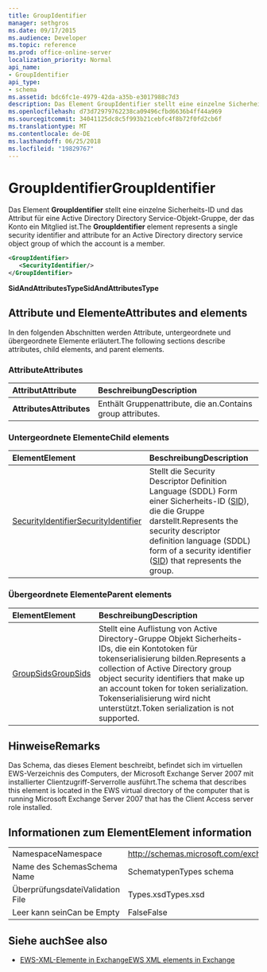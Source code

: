 ```yaml
---
title: GroupIdentifier
manager: sethgros
ms.date: 09/17/2015
ms.audience: Developer
ms.topic: reference
ms.prod: office-online-server
localization_priority: Normal
api_name:
- GroupIdentifier
api_type:
- schema
ms.assetid: bdc6fc1e-4979-42da-a35b-e3017988c7d3
description: Das Element GroupIdentifier stellt eine einzelne Sicherheits-ID und das Attribut für eine Active Directory Directory Service-Objekt-Gruppe, der das Konto ein Mitglied ist.
ms.openlocfilehash: d73d72979762238ca09496cfbd6636b4ff44a969
ms.sourcegitcommit: 34041125dc8c5f993b21cebfc4f8b72f0fd2cb6f
ms.translationtype: MT
ms.contentlocale: de-DE
ms.lasthandoff: 06/25/2018
ms.locfileid: "19829767"
---
```

# <a name="groupidentifier"></a><span data-ttu-id="c8f50-103">GroupIdentifier</span><span class="sxs-lookup"><span data-stu-id="c8f50-103">GroupIdentifier</span></span>

<span data-ttu-id="c8f50-104">Das Element **GroupIdentifier** stellt eine einzelne Sicherheits-ID und das Attribut für eine Active Directory Directory Service-Objekt-Gruppe, der das Konto ein Mitglied ist.</span><span class="sxs-lookup"><span data-stu-id="c8f50-104">The **GroupIdentifier** element represents a single security identifier and attribute for an Active Directory directory service object group of which the account is a member.</span></span> 
  
```xml
<GroupIdentifier>
   <SecurityIdentifier/>
</GroupIdentifier>
```

 <span data-ttu-id="c8f50-105">**SidAndAttributesType**</span><span class="sxs-lookup"><span data-stu-id="c8f50-105">**SidAndAttributesType**</span></span>
## <a name="attributes-and-elements"></a><span data-ttu-id="c8f50-106">Attribute und Elemente</span><span class="sxs-lookup"><span data-stu-id="c8f50-106">Attributes and elements</span></span>

<span data-ttu-id="c8f50-107">In den folgenden Abschnitten werden Attribute, untergeordnete und übergeordnete Elemente erläutert.</span><span class="sxs-lookup"><span data-stu-id="c8f50-107">The following sections describe attributes, child elements, and parent elements.</span></span>
  
### <a name="attributes"></a><span data-ttu-id="c8f50-108">Attribute</span><span class="sxs-lookup"><span data-stu-id="c8f50-108">Attributes</span></span>

|<span data-ttu-id="c8f50-109">**Attribut**</span><span class="sxs-lookup"><span data-stu-id="c8f50-109">**Attribute**</span></span>|<span data-ttu-id="c8f50-110">**Beschreibung**</span><span class="sxs-lookup"><span data-stu-id="c8f50-110">**Description**</span></span>|
|:-----|:-----|
|<span data-ttu-id="c8f50-111">**Attributes**</span><span class="sxs-lookup"><span data-stu-id="c8f50-111">**Attributes**</span></span> <br/> |<span data-ttu-id="c8f50-112">Enthält Gruppenattribute, die an.</span><span class="sxs-lookup"><span data-stu-id="c8f50-112">Contains group attributes.</span></span>  <br/> |
   
### <a name="child-elements"></a><span data-ttu-id="c8f50-113">Untergeordnete Elemente</span><span class="sxs-lookup"><span data-stu-id="c8f50-113">Child elements</span></span>

|<span data-ttu-id="c8f50-114">**Element**</span><span class="sxs-lookup"><span data-stu-id="c8f50-114">**Element**</span></span>|<span data-ttu-id="c8f50-115">**Beschreibung**</span><span class="sxs-lookup"><span data-stu-id="c8f50-115">**Description**</span></span>|
|:-----|:-----|
|[<span data-ttu-id="c8f50-116">SecurityIdentifier</span><span class="sxs-lookup"><span data-stu-id="c8f50-116">SecurityIdentifier</span></span>](securityidentifier.md) <br/> |<span data-ttu-id="c8f50-117">Stellt die Security Descriptor Definition Language (SDDL) Form einer Sicherheits-ID ([SID](sid.md)), die die Gruppe darstellt.</span><span class="sxs-lookup"><span data-stu-id="c8f50-117">Represents the security descriptor definition language (SDDL) form of a security identifier ([SID](sid.md)) that represents the group.</span></span>  <br/> |
   
### <a name="parent-elements"></a><span data-ttu-id="c8f50-118">Übergeordnete Elemente</span><span class="sxs-lookup"><span data-stu-id="c8f50-118">Parent elements</span></span>

|<span data-ttu-id="c8f50-119">**Element**</span><span class="sxs-lookup"><span data-stu-id="c8f50-119">**Element**</span></span>|<span data-ttu-id="c8f50-120">**Beschreibung**</span><span class="sxs-lookup"><span data-stu-id="c8f50-120">**Description**</span></span>|
|:-----|:-----|
|[<span data-ttu-id="c8f50-121">GroupSids</span><span class="sxs-lookup"><span data-stu-id="c8f50-121">GroupSids</span></span>](groupsids.md) <br/> |<span data-ttu-id="c8f50-122">Stellt eine Auflistung von Active Directory-Gruppe Objekt Sicherheits-IDs, die ein Kontotoken für tokenserialisierung bilden.</span><span class="sxs-lookup"><span data-stu-id="c8f50-122">Represents a collection of Active Directory group object security identifiers that make up an account token for token serialization.</span></span> <span data-ttu-id="c8f50-123">Tokenserialisierung wird nicht unterstützt.</span><span class="sxs-lookup"><span data-stu-id="c8f50-123">Token serialization is not supported.</span></span>  <br/> |
   
## <a name="remarks"></a><span data-ttu-id="c8f50-124">Hinweise</span><span class="sxs-lookup"><span data-stu-id="c8f50-124">Remarks</span></span>

<span data-ttu-id="c8f50-125">Das Schema, das dieses Element beschreibt, befindet sich im virtuellen EWS-Verzeichnis des Computers, der Microsoft Exchange Server 2007 mit installierter Clientzugriff-Serverrolle ausführt.</span><span class="sxs-lookup"><span data-stu-id="c8f50-125">The schema that describes this element is located in the EWS virtual directory of the computer that is running Microsoft Exchange Server 2007 that has the Client Access server role installed.</span></span>
  
## <a name="element-information"></a><span data-ttu-id="c8f50-126">Informationen zum Element</span><span class="sxs-lookup"><span data-stu-id="c8f50-126">Element information</span></span>

|||
|:-----|:-----|
|<span data-ttu-id="c8f50-127">Namespace</span><span class="sxs-lookup"><span data-stu-id="c8f50-127">Namespace</span></span>  <br/> |http://schemas.microsoft.com/exchange/services/2006/types  <br/> |
|<span data-ttu-id="c8f50-128">Name des Schemas</span><span class="sxs-lookup"><span data-stu-id="c8f50-128">Schema Name</span></span>  <br/> |<span data-ttu-id="c8f50-129">Schematypen</span><span class="sxs-lookup"><span data-stu-id="c8f50-129">Types schema</span></span>  <br/> |
|<span data-ttu-id="c8f50-130">Überprüfungsdatei</span><span class="sxs-lookup"><span data-stu-id="c8f50-130">Validation File</span></span>  <br/> |<span data-ttu-id="c8f50-131">Types.xsd</span><span class="sxs-lookup"><span data-stu-id="c8f50-131">Types.xsd</span></span>  <br/> |
|<span data-ttu-id="c8f50-132">Leer kann sein</span><span class="sxs-lookup"><span data-stu-id="c8f50-132">Can be Empty</span></span>  <br/> |<span data-ttu-id="c8f50-133">False</span><span class="sxs-lookup"><span data-stu-id="c8f50-133">False</span></span>  <br/> |
   
## <a name="see-also"></a><span data-ttu-id="c8f50-134">Siehe auch</span><span class="sxs-lookup"><span data-stu-id="c8f50-134">See also</span></span>



- [<span data-ttu-id="c8f50-135">EWS-XML-Elemente in Exchange</span><span class="sxs-lookup"><span data-stu-id="c8f50-135">EWS XML elements in Exchange</span></span>](ews-xml-elements-in-exchange.md)

